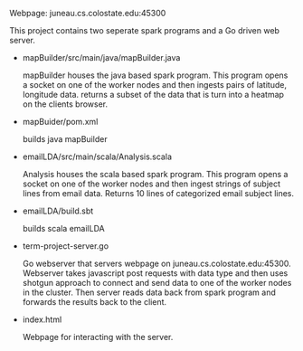 Webpage: juneau.cs.colostate.edu:45300

This project contains two seperate spark programs and a Go driven web server.

- mapBuilder/src/main/java/mapBuilder.java
  
  mapBuilder houses the java based spark program. This program opens a socket on
  one of the worker nodes and then ingests pairs of latitude, longitude data.
  returns a subset of the data that is turn into a heatmap on the clients browser.

- mapBuider/pom.xml
  
  builds java mapBuilder

- emailLDA/src/main/scala/Analysis.scala
  
  Analysis houses the scala based spark program. This program opens a socket on
  one of the worker nodes and then ingest strings of subject lines from email data.
  Returns 10 lines of categorized email subject lines.

- emailLDA/build.sbt
  
  builds scala emailLDA

- term-project-server.go
  
  Go webserver that servers webpage on juneau.cs.colostate.edu:45300.
  Webserver takes javascript post requests with data type and then uses
  shotgun approach to connect and send data to one of the worker nodes
  in the cluster. Then server reads data back from spark program and 
  forwards the results back to the client.

- index.html
  
  Webpage for interacting with the server.
  
